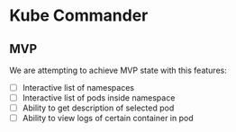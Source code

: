 # Kube Commander

## MVP

We are attempting to achieve MVP state with this features:

- [ ] Interactive list of namespaces
- [ ] Interactive list of pods inside namespace
- [ ] Ability to get description of selected pod
- [ ] Ability to view logs of certain container in pod
